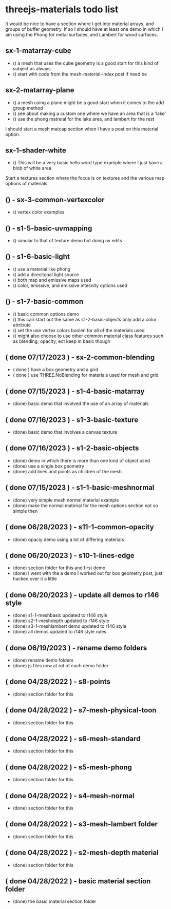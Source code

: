 # threejs-materials todo list

<!-- MATERAL ARRAY SECTION -->

It would be nice to have a section where I get into material arrays, and groups of buffer geometry. If so I should have at least one demo in which I am using the Phong for metal surfaces, and Lambert for wood surfaces.

## sx-1-matarray-cube
* () a mesh that uses the cube geometry is a good start for this kind of subject as always
* () start with code from the mesh-material-index post if need be

## sx-2-matarray-plane
* () a mesh using a plane might be a good start when it comes to the add group method
* () see about making a custom one where we have an area that is a 'lake'
* () use the phong matreial for the lake area, and lambert for the rest

<!-- MeshMatcapMaterial -->

I should start a mesh matcap section when I have a post on this material option.

<!-- SHADER MATERIAL SECTION -->

## sx-1-shader-white
* () This will be a very basic hello word type example where I just have a blob of white area

<!-- TEXTURES SECTION -->

Start a textures section where the focus is on textures and the various map options of materials

<!-- COMMON ( BASE MATERIAL CLASS ) SECTION -->

## () - sx-3-common-vertexcolor
* () vertex color examples

<!-- BASIC SECTION -->

## () - s1-5-basic-uvmapping
* () simular to that of texture demo but doing uv edits

## () - s1-6-basic-light
* () use a material like phong
* () add a direcitonal light source
* () both map and emissive maps used
* () color, emissive, and emissive intesnity options used

## () - s1-7-basic-common
* () basic common options demo
* () this can start out the same as s1-2-basic-objects only add a color attribute
* () set the use vertex colors boolen for all of the materials used
* () might also choose to use other common material class features such as blending, opacity, ect keep in basic though

<!-- DONE -->

## ( done 07/17/2023 ) - sx-2-common-blending
* ( done ) have a box geometry and a grid
* ( done ) use THREE.NoBlending for materials used for mesh and grid

## ( done 07/15/2023 ) - s1-4-basic-matarray
* (done) basic demo that involved the use of an array of materials

## ( done 07/16/2023 ) - s1-3-basic-texture
* (done) basic demo that involves a canvas texture

## ( done 07/16/2023 ) - s1-2-basic-objects
* (done) demo in which there is more than one kind of object used
* (done) use a single box geometry
* (done) add lines and points as children of the mesh

## ( done 07/15/2023 ) - s1-1-basic-meshnormal
* (done) very simple mesh normal material example
* (done) make the normal material for the mesh options section not so simple then

## ( done 06/28/2023 ) - s11-1-common-opacity
* (done) opaciy demo using a lot of differing materials

## ( done 06/20/2023 ) - s10-1-lines-edge
* (done) section folder for this and first demo
* (done) I went with the a demo I worked out for box geometry post, just hacked over it a little

## ( done 06/20/2023 ) - update all demos to r146 style
* (done) s1-1-meshbasic updated to r146 style
* (done) s2-1-meshdepth updated to r146 style
* (done) s3-1-meshlambert demo updated to r146 style
* (done) all demos updated to r146 style rules

## ( done 06/19/2023 ) - rename demo folders
* (done) rename demo folders
* (done) js files now at rot of each demo folder

## ( done 04/28/2022 ) - s8-points
* (done) section folder for this

## ( done 04/28/2022 ) - s7-mesh-physical-toon
* (done) section folder for this

## ( done 04/28/2022 ) - s6-mesh-standard
* (done) section folder for this

## ( done 04/28/2022 ) - s5-mesh-phong
* (done) section folder for this

## ( done 04/28/2022 ) - s4-mesh-normal
* (done) section folder for this

## ( done 04/28/2022 ) - s3-mesh-lambert folder
* (done) section folder for this

## ( done 04/28/2022 ) - s2-mesh-depth material
* (done) section folder for this

## ( done 04/28/2022 ) - basic material section folder
* (done) the basic material section folder